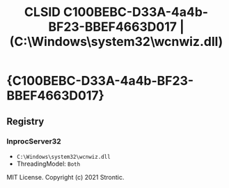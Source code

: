 ﻿---
title: "CLSID C100BEBC-D33A-4a4b-BF23-BBEF4663D017 | (C:\\Windows\\system32\\wcnwiz.dll)"
excerpt: What is COM-Object CLSID C100BEBC-D33A-4a4b-BF23-BBEF4663D017?
---

# {C100BEBC-D33A-4a4b-BF23-BBEF4663D017}


## Registry


### InprocServer32

* `C:\Windows\system32\wcnwiz.dll`
* ThreadingModel: `Both`

MIT License. Copyright (c) 2021 Strontic.



